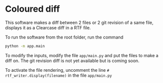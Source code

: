 # Coloured diff

This software makes a diff between 2 files or 2 git revision of a same file, displays it as a Clearcase diff in a RTF file.

To run the software from the root folder, run the command
```bash
python -m app.main
```

To modify the inputs, modify the file `app/main.py` and put the files to make a diff on.
The git revision diff is not yet available but is coming soon.

To activate the file rendering, uncomment the line `# rtf_writer.display(filename)` in the file `app/main.py`
